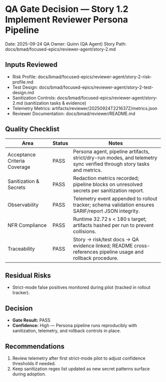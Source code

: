 # QA Gate Decision — Story 1.2 Implement Reviewer Persona Pipeline

Date: 2025-09-24
QA Owner: Quinn (QA Agent)
Story Path: docs/bmad/focused-epics/reviewer-agent/story-2.md

## Inputs Reviewed

- Risk Profile: docs/bmad/focused-epics/reviewer-agent/story-2-risk-profile.md
- Test Design: docs/bmad/focused-epics/reviewer-agent/story-2-test-design.md
- Sanitization Controls: docs/bmad/focused-epics/reviewer-agent/story-2.md (sanitization tasks & evidence)
- Telemetry Metrics: artifacts/reviewer/20250924T221637Z/metrics.json
- Reviewer Documentation: docs/bmad/reviewer/README.md

## Quality Checklist

| Area                         | Status | Notes                                                                                                                 |
| ---------------------------- | ------ | --------------------------------------------------------------------------------------------------------------------- |
| Acceptance Criteria Coverage | PASS   | Persona agent, pipeline artifacts, strict/dry-run modes, and telemetry sync verified through story tasks and metrics. |
| Sanitization & Secrets       | PASS   | Redaction metrics recorded; pipeline blocks on unresolved secrets per sanitization report.                            |
| Observability                | PASS   | Telemetry event appended to rollout tracker; schema validation ensures SARIF/report JSON integrity.                   |
| NFR Compliance               | PASS   | Runtime 32.72 s < 180 s target; artifacts hashed per run to prevent collisions.                                       |
| Traceability                 | PASS   | Story → risk/test docs → QA evidence linked; README cross-references pipeline usage and rollback procedure.           |

## Residual Risks

- Strict-mode false positives monitored during pilot (tracked in rollout tracker).

## Decision

- **Gate Result:** PASS
- **Confidence:** High — Persona pipeline runs reproducibly with sanitization, telemetry, and rollback controls in place.

## Recommendations

1. Review telemetry after first strict-mode pilot to adjust confidence thresholds if needed.
2. Keep sanitization regex list updated as new secret patterns surface during adoption.
